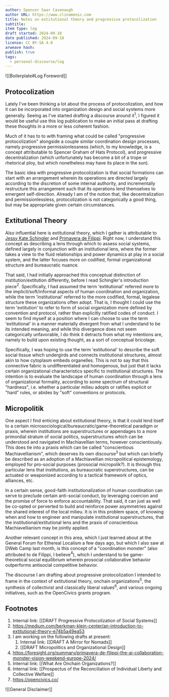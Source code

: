```yaml
---
author: Spencer Saar Cavanaugh
author URL: https://www.clinamenic.com
title: Notes on extitutional theory and progressive protocolization
subtitle: 
item type: log
draft started: 2024-09-18
date published: 2024-09-18
license: CC BY-SA 4.0
arweave hash: 
publish: true
tags:
  - personal-discourse/log
---
```

![[Boilerplate#Log Foreword]]

## Protocolization

Lately I've been thinking a lot about the process of protocolization, and how it can be incorporated into organization design and social systems more generally. Seeing as I've started drafting a discourse around it$^1$, I figured it would be useful use this log publication to make an initial pass at drafting these thoughts in a more or less coherent fashion. 

Much of it has to to with framing what could be called "progressive protocolization" alongside a couple similar coordination design processes, namely progressive permissionlessness (which, to my knowledge, is a concept attributable to Spencer Graham of Hats Protocol), and progressive decentralization (which unfortunately has become a bit of a trope or rhetorical ploy, but which nonetheless may have its place in the sun). 

The basic idea with progressive protocolization is that social formations can start with an arrangement wherein its operations are  directed largely according to the discretion of some internal authority, and incrementally restructure this arrangement such that its operations lend themselves to emergent self-direction. Already I am of the notion that, like decentralization and permissionlessless, protocolization is not categorically a good thing, but may be appropriate given certain circumstances.

## Extitutional Theory

Also influential here is extitutional theory, which I gather is attributable to [Jessy Kate Schingler](https://jessykate.com/) and [Primavera de Filippi](https://en.wikipedia.org/wiki/Primavera_De_Filippi). Right now, I understand this concept as describing a lens through which to assess social systems, defined largely in conjunction with an institutional lens, where the former takes a view to the fluid relationships and power dynamics at play in a social system, and the latter focuses more on codified, formal organizational structure and bureaucratic nuance. 

That said, I had initially approached this conceptual distinction of institution/extitution differently, before I read Schingler's introduction piece$^2$. Specifically, I had assumed the term 'extitutional' referred more to the implicit/soft/informal aspects of human coordination and organization, while the term 'institutional' referred to the more codified, formal, legalese structure these organizations often adopt. That is, I thought I could use the term 'extitution' to refer to form of social organization more defined by convention and protocol, rather than explicitly ratified codes of conduct. I seem to find myself at a position where I can choose to use the term 'extitutional' in a manner materially divergent from what I understand to be its intended meaning, and while this divergence does not seem categorically unfavorable, I do think it detracts from what my intentions are, namely to build upon existing thought, as a sort of conceptual bricolage. 

Specifically, I was hoping to use the term 'extitutional' to describe the soft social tissue which undergirds and connects institutional structures, almost akin to how cytoplasm embeds organelles. This is not to say that this connective fabric is undifferentiated and homogenous, but just that it lacks certain organizational characteristics specific to institutional structures. The intention is to evaluate the landscape of human coordination through a lens of organizational formality, according to some spectrum of structural "hardness", i.e. whether a particular milieu adopts or ratifies explicit or "hard" rules, or abides by "soft" conventions or protocols.

## Micropolitik

One aspect I find enticing about extitutional theory, is that it could lend itself to a certain microsociological/bureaucratic/game-theoretical paradigm or praxis, wherein institutions are superstructures or appendages to a more primordial stratum of social politics, superstructures which can be understood and navigated in Machiavellian terms, however conscientiously. This does tie into a praxis which can be called "conscientious Machiavellianism", which deserves its own discourse$^3$ but which can briefly be described as an adoption of a Machiavellian micropolitical epistemology, employed for pro-social purposes (prosocial micropolik?). It is through this particular lens that institutions, as bureaucratic superstructures, can be actuated or weaponized according to a tactical framework of optics, alliances, etc.

In a certain sense, good-faith institutionalization of human coordination can serve to preclude certain anti-social conduct, by leveraging coercion and the promise of force to enforce accountability. That said, it can just as well be co-opted or perverted to build and reinforce power asymmetries against the shared interest of the local milieu. It is in this problem space, of knowing when and how to engineer and manipulate institutional superstructures, that the institutional/extitutional lens and the praxis of conscientious Machiavellianism may be jointly applied. 

Another relevant concept in this area, which I just learned about at the General Forum for Ethereal Localism a few days ago, but which I also saw at DWeb Camp last month, is this concept of a "coordination monster" (also attributed to de Filippi, I believe$^4$), which I understand to be game-theoretical social equilibrium wherein prosocial collaborative behavior outperforms antisocial competitive behavior.

The discourse I am drafting about progressive protocolization I intended to frame in the context of extitutional theory, onchain organizations$^5$, the synthesis of collectivist and classically liberal values$^6$, and various ongoing initiatives, such as the OpenCivics grants program.

## Footnotes


1. Internal link: [[DRAFT Progressive Protocolization of Social Systems]]
2. https://medium.com/berkman-klein-center/an-introduction-to-extitutional-theory-e74b5a49ea53
3. I am working on the following drafts at present:
	1. Internal link: [[DRAFT A Mirror for Nomads]]
	2. [[DRAFT Micropolitics and Organizational Design]]
4. https://foresight.org/summary/primavera-de-filippi-the-ai-collaboration-monster-vision-weekend-europe-2024/
5. Internal link: [[What Are Onchain Organizations?]]
6. Internal link: [[Prospectus of the Reconciliation of Individual Liberty and Collective Welfare]]
7. https://opencivics.co/

![[General Disclaimer]]